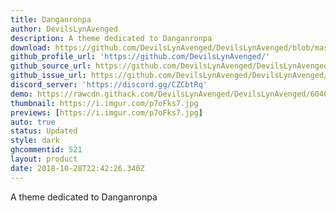 ```yaml
---
title: Danganronpa
author: DevilsLynAvenged
description: A theme dedicated to Danganronpa
download: https://github.com/DevilsLynAvenged/DevilsLynAvenged/blob/master/Theme_Group_2/Danganronpa.theme.css
github_profile_url: 'https://github.com/DevilsLynAvenged/'
github_source_url: https://github.com/DevilsLynAvenged/DevilsLynAvenged/blob/master/Theme_Group_2/Danganronpa.theme.css
github_issue_url: https://github.com/DevilsLynAvenged/DevilsLynAvenged/issues/
discord_server: 'https://discord.gg/CZCbtRq'
demo: https://rawcdn.githack.com/DevilsLynAvenged/DevilsLynAvenged/6040d3e4b48bdc886155cc960124e225d3f681ea/Theme_Group_2/Danganronpa.theme.css
thumbnail: https://i.imgur.com/p7oFks7.jpg
previews: [https://i.imgur.com/p7oFks7.jpg]
auto: true
status: Updated
style: dark
ghcommentid: 521
layout: product
date: 2018-10-28T22:42:26.340Z
---
```

A theme dedicated to Danganronpa